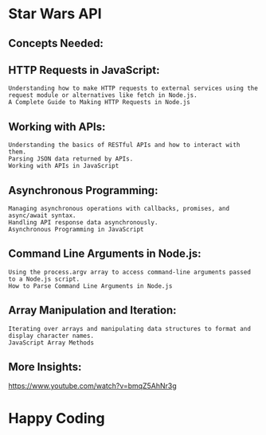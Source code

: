 # Star Wars API
## Concepts Needed:
## HTTP Requests in JavaScript:
	Understanding how to make HTTP requests to external services using the request module or alternatives like fetch in Node.js.
	A Complete Guide to Making HTTP Requests in Node.js
## Working with APIs:
	Understanding the basics of RESTful APIs and how to interact with them.
	Parsing JSON data returned by APIs.
	Working with APIs in JavaScript
## Asynchronous Programming:
	Managing asynchronous operations with callbacks, promises, and async/await syntax.
	Handling API response data asynchronously.
	Asynchronous Programming in JavaScript
## Command Line Arguments in Node.js:
	Using the process.argv array to access command-line arguments passed to a Node.js script.
	How to Parse Command Line Arguments in Node.js
## Array Manipulation and Iteration:
	Iterating over arrays and manipulating data structures to format and display character names.
	JavaScript Array Methods
## More Insights:
<F12>https://www.youtube.com/watch?v=bmqZ5AhNr3g<F12>
# Happy Coding
